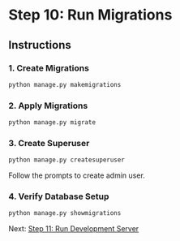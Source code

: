 # Step 10: Run Migrations

## Instructions

### 1. Create Migrations

```bash
python manage.py makemigrations
```

### 2. Apply Migrations

```bash
python manage.py migrate
```

### 3. Create Superuser

```bash
python manage.py createsuperuser
```

Follow the prompts to create admin user.

### 4. Verify Database Setup

```bash
python manage.py showmigrations
```

Next: [Step 11: Run Development Server](step-11-run-server.md)